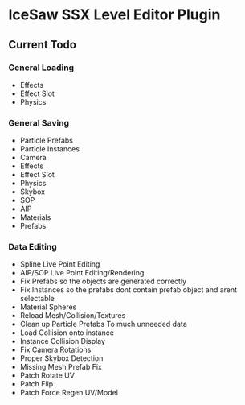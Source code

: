 # IceSaw SSX Level Editor Plugin
 
## Current Todo
### General Loading
 - Effects
 - Effect Slot
 - Physics
 
### General Saving
 - Particle Prefabs
 - Particle Instances
 - Camera
 - Effects
 - Effect Slot
 - Physics
 - Skybox
 - SOP
 - AIP
 - Materials
 - Prefabs
 
 ### Data Editing
 - Spline Live Point Editing
 - AIP/SOP Live Point Editing/Rendering
 - Fix Prefabs so the objects are generated correctly
 - Fix Instances so the prefabs dont contain prefab object and arent selectable
 - Material Spheres
 - Reload Mesh/Collision/Textures
 - Clean up Particle Prefabs To much unneeded data
 - Load Collision onto instance
 - Instance Collision Display
 - Fix Camera Rotations
 - Proper Skybox Detection
 - Missing Mesh Prefab Fix
 - Patch Rotate UV
 - Patch Flip
 - Patch Force Regen UV/Model